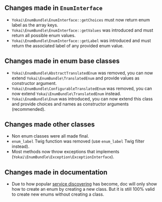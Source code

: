 ## Changes made in `EnumInterface`

- `Yokai\EnumBundle\EnumInterface::getChoices` must now return enum label as the array keys.
- `Yokai\EnumBundle\EnumInterface::getValues` was introduced 
  and must return all possible enum values.
- `Yokai\EnumBundle\EnumInterface::getLabel` was introduced 
  and must return the associated label of any provided enum value.

## Changes made in enum base classes

- `Yokai\EnumBundle\AbstractTranslatedEnum` was removed, 
  you can now extend `Yokai\EnumBundle\TranslatedEnum` and provide values as constructor argument.
- `Yokai\EnumBundle\ConfigurableTranslatedEnum` was removed, 
  you can now extend `Yokai\EnumBundle\TranslatedEnum` instead.
- `Yokai\EnumBundle\Enum` was introduced, 
  you can now extend this class and provide choices and names as constructor arguments (recommended).

## Changes made other classes

- Non enum classes were all made final.
- `enum_label` Twig function was removed (use `enum_label` Twig filter instead).
- Most methods now throw exceptions that implements (`Yokai\EnumBundle\Exception\ExceptionInterface`).

## Changes made in documentation

- Due to how popular [service discovering](https://symfony.com/blog/new-in-symfony-3-3-psr-4-based-service-discovery) has become, 
  doc will only show how to create an enum by creating a new class. 
  But it is still 100% valid to create new enums without creating a class.
